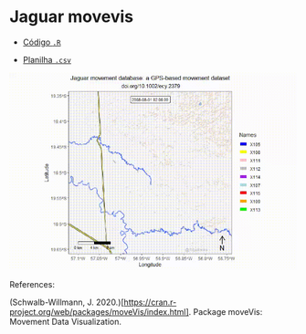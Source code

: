 # Jaguar movevis


- [Código `.R`](https://github.com/fblpalmeira/movevis/blob/main/jaguar_pantanal_saobento_114_113_2008.R)

- [Planilha `.csv`](https://github.com/fblpalmeira/movevis/blob/main/jaguar_pantanal_saobento_114_113_2008.txt)

<img src="jaguar_pantanal_saobento_114_113_2008.gif">

References: 

(Schwalb-Willmann, J. 2020.)[https://cran.r-project.org/web/packages/moveVis/index.html]. Package moveVis: Movement Data Visualization.
